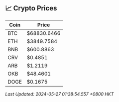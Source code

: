 ## 📈 Crypto Prices

| Coin | Price |
| ---- | ----- |
| BTC | $68830.6466 |
| ETH | $3849.7584 |
| BNB | $600.8863 |
| CRV | $0.4851 |
| ARB | $1.2119 |
| OKB | $48.4601 |
| DOGE | $0.1675 |

_Last Updated: 2024-05-27 01:38:54.557 +0800 HKT_